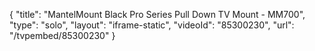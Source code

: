 {
    "title": "MantelMount Black Pro Series Pull Down TV Mount - MM700",
    "type": "solo",
    "layout": "iframe-static",
    "videoId": "85300230",
    "url": "\/tvpembed\/85300230"
}